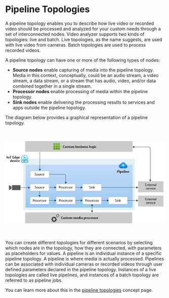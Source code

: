 # Pipeline Topologies

A pipeline topology enables you to describe how live video or recorded video should be processed and analyzed for your custom needs through a set of interconnected nodes. Video analyzer supports two kinds of topologies: live and batch. Live topologies, as the name suggests, are used with live video from cameras. Batch topologies are used to process recorded videos.

A pipeline topology can have one or more of the following types of nodes:

* **Source nodes** enable capturing of media into the pipeline topology. Media in this context, conceptually, could be an audio stream, a video stream, a data stream, or a stream that has audio, video, and/or data combined together in a single stream.
* **Processor nodes** enable processing of media within the pipeline topology.
* **Sink nodes** enable delivering the processing results to services and apps outside the pipeline topology.

The diagram below provides a graphical representation of a pipeline topology.  

<br>
<p align="center">
  <img src="./images/pipeline.png" title="pipeline topology"/>
</p>
<br>

You can create different topologies for different scenarios by selecting which nodes are in the topology, how they are connected, with parameters as placeholders for values. A pipeline is an individual instance of a specific pipeline topology. A pipeline is where media is actually processed. Pipelines can be associated with individual cameras or recorded videos through user defined parameters declared in the pipeline topology. Instances of a live topologies are called live pipelines, and instances of a batch topology are referred to as pipeline jobs.

You can learn more about this in the [pipeline topologies](https://docs.microsoft.com/azure/azure-video-analyzer/video-analyzer-docs/pipeline) concept page.
